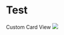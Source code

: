 # Test
Custom Card View
[![](https://jitpack.io/v/zied216/CustomCardView.svg)](https://jitpack.io/#zied216/CustomCardView)
